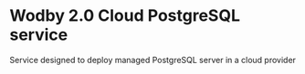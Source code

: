 # Wodby 2.0 Cloud PostgreSQL service

Service designed to deploy managed PostgreSQL server in a cloud provider
